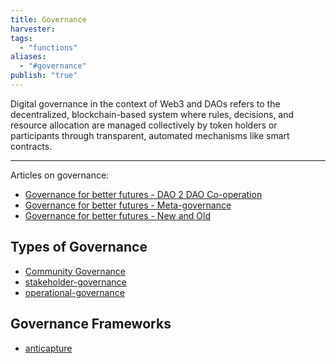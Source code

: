 ```yaml
---
title: Governance
harvester: 
tags:
  - "functions"
aliases:
  - "#governance"
publish: "true"
---
```


Digital governance in the context of Web3 and DAOs refers to the decentralized, blockchain-based system where rules, decisions, and resource allocation are managed collectively by token holders or participants through transparent, automated mechanisms like smart contracts.

---

Articles on governance:

- [Governance for better futures - DAO 2 DAO Co-operation](artifacts/Governance%20for%20better%20futures%20-%20DAO%202%20DAO%20Co-operation.md)
- [Governance for better futures - Meta-governance](artifacts/Governance%20for%20better%20futures%20-%20Meta-governance.md)
- [Governance for better futures - New and Old](artifacts/Governance%20for%20better%20futures%20-%20New%20and%20Old.md)

## Types of Governance

- [Community Governance](notes/primitives/patterns/Community%20Governance.md)
- [stakeholder-governance](notes/primitives/stakeholder-governance.md)
- [operational-governance](notes/primitives/patterns/operational-governance.md)

## Governance Frameworks

- [anticapture](library/anticapture.md)
